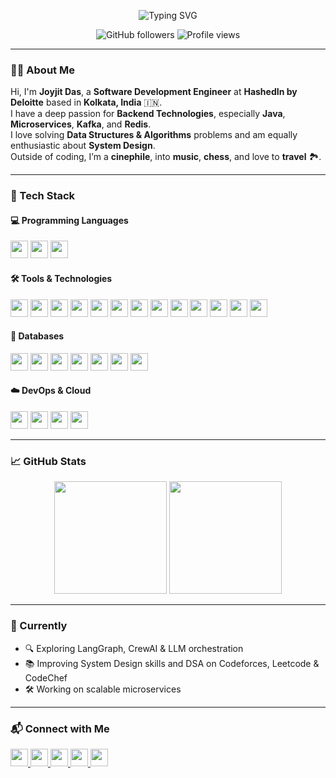 <!-- GitHub README: Joyjit Das -->
<p align="center">
  <img src="https://readme-typing-svg.herokuapp.com?font=Fira+Code&size=30&pause=1000&center=true&vCenter=true&width=435&lines=Hey+there!+I'm+Joyjit+Das;Software+Engineer+%7C+Backend+Specialist;Passionate+about+Java,+System+Design+%26+DSA" alt="Typing SVG" />
</p>

<p align="center">
  <img src="https://img.shields.io/github/followers/joyjitdas?label=Follow&style=social" alt="GitHub followers"/>
  <img src="https://komarev.com/ghpvc/?username=joyjitdas&style=flat-square&color=blue" alt="Profile views"/>
</p>

---

### 👨‍💻 About Me

Hi, I'm **Joyjit Das**, a **Software Development Engineer** at **HashedIn by Deloitte** based in **Kolkata, India** 🇮🇳.  
I have a deep passion for **Backend Technologies**, especially **Java**, **Microservices**, **Kafka**, and **Redis**.  
I love solving **Data Structures & Algorithms** problems and am equally enthusiastic about **System Design**.  
Outside of coding, I’m a **cinephile**, into **music**, **chess**, and love to **travel** 🏞️.

---

### 🚀 Tech Stack

#### 💻 Programming Languages
<p align="left">
  <img src="https://img.shields.io/badge/Java-ED8B00?style=for-the-badge&logo=openjdk&logoColor=white" height="28"/>
  <img src="https://img.shields.io/badge/C/C++-00599C?style=for-the-badge&logo=c%2B%2B&logoColor=white" height="28"/>
  <img src="https://img.shields.io/badge/Python-3776AB?style=for-the-badge&logo=python&logoColor=white" height="28"/>
</p>

#### 🛠️ Tools & Technologies
<p align="left">
  <img src="https://img.shields.io/badge/Spring Boot-6DB33F?style=for-the-badge&logo=springboot&logoColor=white" height="28"/>
  <img src="https://img.shields.io/badge/Kafka-231F20?style=for-the-badge&logo=apachekafka&logoColor=white" height="28"/>
  <img src="https://img.shields.io/badge/Redis-DC382D?style=for-the-badge&logo=redis&logoColor=white" height="28"/>
  <img src="https://img.shields.io/badge/Microservices-FF6F00?style=for-the-badge" height="28"/>
  <img src="https://img.shields.io/badge/Spring Batch-6DB33F?style=for-the-badge" height="28"/>
  <img src="https://img.shields.io/badge/Maven-C71A36?style=for-the-badge&logo=apachemaven&logoColor=white" height="28"/>
  <img src="https://img.shields.io/badge/Swagger-85EA2D?style=for-the-badge&logo=swagger&logoColor=black" height="28"/>
  <img src="https://img.shields.io/badge/LangChain-000000?style=for-the-badge" height="28"/>
  <img src="https://img.shields.io/badge/LangGraph-006B75?style=for-the-badge" height="28"/>
  <img src="https://img.shields.io/badge/CrewAI-000000?style=for-the-badge" height="28"/>
  <img src="https://img.shields.io/badge/OpenAI-412991?style=for-the-badge&logo=openai&logoColor=white" height="28"/>
  <img src="https://img.shields.io/badge/Jira-0052CC?style=for-the-badge&logo=jira&logoColor=white" height="28"/>
  <img src="https://img.shields.io/badge/Confluence-172B4D?style=for-the-badge&logo=confluence&logoColor=white" height="28"/>
</p>

#### 🧠 Databases
<p align="left">
  <img src="https://img.shields.io/badge/MySQL-4479A1?style=for-the-badge&logo=mysql&logoColor=white" height="28"/>
  <img src="https://img.shields.io/badge/Oracle-F80000?style=for-the-badge&logo=oracle&logoColor=white" height="28"/>
  <img src="https://img.shields.io/badge/PostgreSQL-336791?style=for-the-badge&logo=postgresql&logoColor=white" height="28"/>
  <img src="https://img.shields.io/badge/MongoDB-47A248?style=for-the-badge&logo=mongodb&logoColor=white" height="28"/>
  <img src="https://img.shields.io/badge/DynamoDB-4053D6?style=for-the-badge&logo=amazondynamodb&logoColor=white" height="28"/>
  <img src="https://img.shields.io/badge/Cassandra-1287B1?style=for-the-badge&logo=apachecassandra&logoColor=white" height="28"/>
  <img src="https://img.shields.io/badge/Neo4j-008CC1?style=for-the-badge&logo=neo4j&logoColor=white" height="28"/>
</p>

#### ☁️ DevOps & Cloud
<p align="left">
  <img src="https://img.shields.io/badge/Docker-2496ED?style=for-the-badge&logo=docker&logoColor=white" height="28"/>
  <img src="https://img.shields.io/badge/Kubernetes-326CE5?style=for-the-badge&logo=kubernetes&logoColor=white" height="28"/>
  <img src="https://img.shields.io/badge/AWS-FF9900?style=for-the-badge&logo=amazonaws&logoColor=white" height="28"/>
  <img src="https://img.shields.io/badge/GCP-4285F4?style=for-the-badge&logo=googlecloud&logoColor=white" height="28"/>
</p>

---

### 📈 GitHub Stats

<p align="center">
  <img src="https://github-readme-stats.vercel.app/api?username=joyjitdas&show_icons=true&theme=radical" height="180"/>
  <img src="https://github-readme-stats.vercel.app/api/top-langs/?username=joyjitdas&layout=compact&theme=radical" height="180"/>
</p>

---

### 🎯 Currently

- 🔍 Exploring LangGraph, CrewAI & LLM orchestration
- 📚 Improving System Design skills and DSA on Codeforces, Leetcode & CodeChef
- 🛠️ Working on scalable microservices

---

### 📬 Connect with Me

<p align="left">
  <a href="https://www.linkedin.com/in/joyjit-das-5a913a156/" target="_blank">
    <img src="https://img.shields.io/badge/LinkedIn-blue?style=for-the-badge&logo=linkedin&logoColor=white" height="28"/>
  </a>
  <a href="mailto:joyjitdas2017@gmail.com">
    <img src="https://img.shields.io/badge/Gmail-D14836?style=for-the-badge&logo=gmail&logoColor=white" height="28"/>
  </a>
  <a href="https://leetcode.com/joyjitdas/" target="_blank">
    <img src="https://img.shields.io/badge/LeetCode-FFA116?style=for-the-badge&logo=leetcode&logoColor=black" height="28"/>
  </a>
  <a href="https://www.codechef.com/users/joyjitdas" target="_blank">
    <img src="https://img.shields.io/badge/CodeChef-5B4638?style=for-the-badge&logo=codechef&logoColor=white" height="28"/>
  </a>
  <a href="https://codeforces.com/profile/joyjitdas" target="_blank">
    <img src="https://img.shields.io/badge/Codeforces-1F8ACB?style=for-the-badge" height="28"/>
  </a>
</p>
